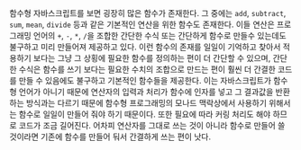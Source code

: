 함수형 자바스크립트를 보면 굉장히 많은 함수가 존재한다. 그 중에는 `add`, `subtract`, `sum`, `mean`, `divide` 등과 같은 기본적인 연산을 위한 함수도 존재한다. 이들 연산은 프로그래밍 언어의 `+`, `-`, `*`, `/`을 조합한 간단한 수식 또는 간단하게 함수로 만들수 있는데도 불구하고 미리 만들어져 제공하고 있다. 이런 함수의 존재를 일일이 기억하고 찾아서 적용하기 보다는 그냥 그 상횡에 필요한 함수를 정의하는 편이 더 간단할 수 있으며, 간단한 수식은 함수를 쓰기 보다는 필요한 수치의 조합으로 만드는 편이 훨씬 더 간결한 코드를 만들 수 있음에도 불구하고 기본적인 함수들을 제공한다. 이는 자바스크립트가 함수형 언어가 아니기 때문에 연산자의 입력과 처리가 함수에 인자를 넣고 그 결과값을 반환하는 방식과는 다르기 때문에 함수형 프로그래밍의 모나드 맥락상에서 사용하기 위해서는 함수로 일일이 만들어 줘야 하기 때문이다. 또한 필요에 따라 커링 처리도 해야 하므로 코드가 조금 길어진다. 어차피 연산자를 그대로 쓰는 것이 아니라 함수로 만들어 쓸 것이라면 기존에 함수를 만들어 둬서 간결하게 쓰는 편이 낫다.
